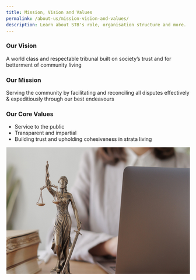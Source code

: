```yaml
---
title: Mission, Vision and Values
permalink: /about-us/mission-vision-and-values/
description: Learn about STB's role, organisation structure and more.
---
```

### Our Vision

A world class and respectable tribunal built on society’s trust and for betterment of community living

### Our Mission

Serving the community by facilitating and reconciling all disputes effectively & expeditiously through our best endeavours

### Our Core Values

*   Service to the public
*   Transparent and impartial
*   Building trust and upholding cohesiveness in strata living

![Vision, Mission, Core Values](/images/legal-advice-in-the-office-or-online-a-female-law-2022-11-14-01-35-55-utc%201.jpg)